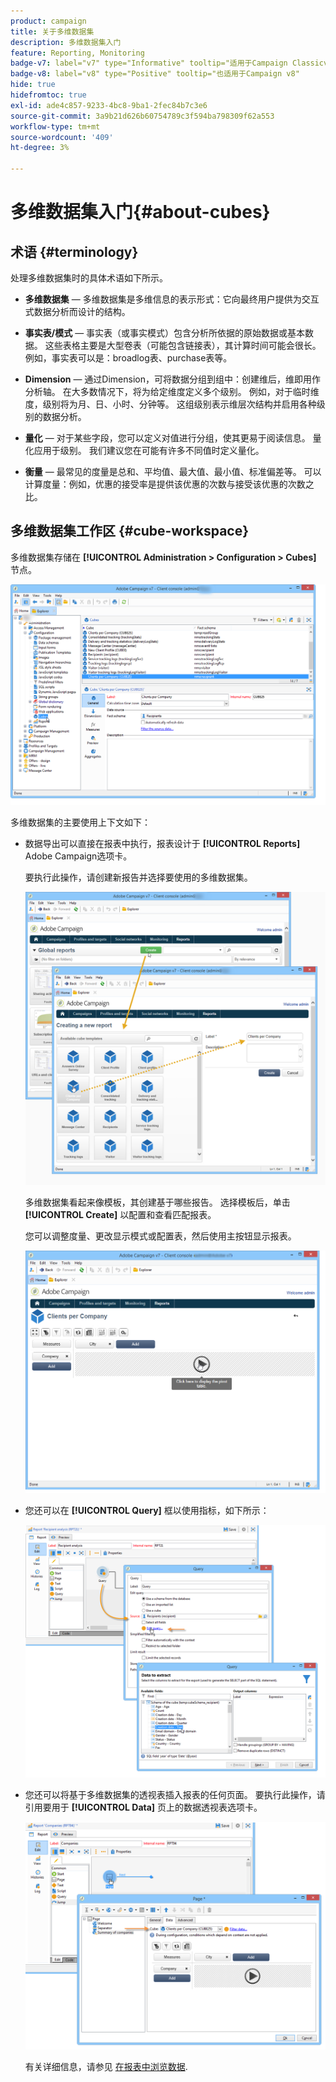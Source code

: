```yaml
---
product: campaign
title: 关于多维数据集
description: 多维数据集入门
feature: Reporting, Monitoring
badge-v7: label="v7" type="Informative" tooltip="适用于Campaign Classicv7"
badge-v8: label="v8" type="Positive" tooltip="也适用于Campaign v8"
hide: true
hidefromtoc: true
exl-id: ade4c857-9233-4bc8-9ba1-2fec84b7c3e6
source-git-commit: 3a9b21d626b60754789c3f594ba798309f62a553
workflow-type: tm+mt
source-wordcount: '409'
ht-degree: 3%

---
```


# 多维数据集入门{#about-cubes}



## 术语 {#terminology}

处理多维数据集时的具体术语如下所示。

* **多维数据集**  — 多维数据集是多维信息的表示形式：它向最终用户提供为交互式数据分析而设计的结构。

* **事实表/模式**  — 事实表（或事实模式）包含分析所依据的原始数据或基本数据。 这些表格主要是大型卷表（可能包含链接表），其计算时间可能会很长。 例如，事实表可以是：broadlog表、purchase表等。

* **Dimension**  — 通过Dimension，可将数据分组到组中：创建维后，维即用作分析轴。 在大多数情况下，将为给定维度定义多个级别。 例如，对于临时维度，级别将为月、日、小时、分钟等。 这组级别表示维层次结构并启用各种级别的数据分析。

* **量化**  — 对于某些字段，您可以定义对值进行分组，使其更易于阅读信息。 量化应用于级别。 我们建议您在可能有许多不同值时定义量化。

* **衡量**  — 最常见的度量是总和、平均值、最大值、最小值、标准偏差等。 可以计算度量：例如，优惠的接受率是提供该优惠的次数与接受该优惠的次数之比。

## 多维数据集工作区 {#cube-workspace}

多维数据集存储在 **[!UICONTROL Administration > Configuration > Cubes]** 节点。

![](assets/s_advuser_cube_node.png)

多维数据集的主要使用上下文如下：

* 数据导出可以直接在报表中执行，报表设计于 **[!UICONTROL Reports]** Adobe Campaign选项卡。

  要执行此操作，请创建新报告并选择要使用的多维数据集。

  ![](assets/cube_create_new.png)

  多维数据集看起来像模板，其创建基于哪些报告。 选择模板后，单击 **[!UICONTROL Create]** 以配置和查看匹配报表。

  您可以调整度量、更改显示模式或配置表，然后使用主按钮显示报表。

  ![](assets/cube_display_new.png)

* 您还可以在 **[!UICONTROL Query]** 框以使用指标，如下所示：

  ![](assets/s_advuser_query_using_a_cube.png)

* 您还可以将基于多维数据集的透视表插入报表的任何页面。 要执行此操作，请引用要用于 **[!UICONTROL Data]** 页上的数据透视表选项卡。

  ![](assets/s_advuser_cube_in_report.png)

  有关详细信息，请参见 [在报表中浏览数据](../../reporting/using/using-cubes-to-explore-data.md#exploring-the-data-in-a-report).
